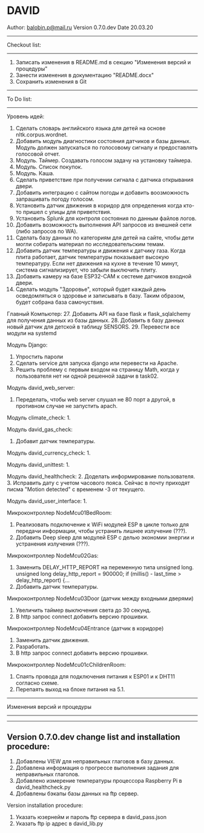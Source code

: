 # DAVID

Author: balobin.p@mail.ru
Version 0.7.0.dev
Date 20.03.20

************************************************************************************************************************
Checkout list:
************************************************************************************************************************

1. Записать изменения в README.md в секцию "Изменения версий и процедуры"
2. Занести изменения в документацию "README.docx"
3. Сохранить изменения в Git

************************************************************************************************************************
To Do list:
************************************************************************************************************************

Уровень идей:
1. Сделать словарь английского языка для детей на основе nltk.corpus.wordnet.
2. Добавить модуль диагностики состояния датчиков и базы данных. Модуль должен запускаться по голосовому сигналу и предоставлять голосовой отчет.
3. Модуль. Таймер. Создавать голосом задачу на установку таймера.
4. Модуль. Список покупок.
5. Модуль. Каша.
10. Сделать приветствие при получении сигнала с датчика открывания двери.
13. Добавить интеграцию с сайтом погоды и добавить воозможность запрашивать погоду голосом.
14. Установить датчик движения в коридор для определения когда кто-то пришел с улицы для приветствия.
18. Установить Splunk для контроля состояния по данным файлов логов.
23. Добавить возможность выполнения API запросов из внешней сети (либо запросов по WA).
25. Сделать базу данных по категориям для детей на сайте, чтобы дети могли собирать материал по исследовательским темам.
26. Добавить датчик температуры и движения к датчику газа. Когда плита работает, датчик температуры показывает высокую температуру. Если нет движения на кухне в течение 10 минут, система сигнализирует, что забыли выключить плиту.
27. Добавить камеру на базе ESP32-CAM к сестеме датчиков входной двери.
28. Сделать модуль "Здоровье", который будет каждый день осведомляться о здоровье и записывать в базу. Таким образом, будет собрана база самочуствия.

Главный Компьютер:
27. Добавить API на базе flask и flask_sqlalchemy для получения данных из базы данных.
28. Добавить в базу данных новый датчик для детской в таблицу SENSORS.
29. Перевести все модули на systemd

Модуль Django:
1. Упростить пароли
2. Сделать service для запуска django или перевести на Apache.
4. Решить проблему с первым входом на страницу Math, когда у пользователя нет ни одной решенной задачи в task02.

Модуль david_web_server:
1. Переделать, чтобы web server слушал не 80 порт а другой, в противном случае не запустить apach.

Модуль climate_check:
1. 

Модуль david_gas_check:
1. Добавит датчик температуры.

Модуль david_currency_check:
1. 

Модуль david_unittest:
1. 

Модуль david_healthcheck:
2. Доделать информирование пользователя.
3. Исправить дату с учетом часового пояса. Сейчас в почту приходят писма "Motion detected" с временем -3 от текущего.

Модуль david_user_interface:
1. 

Микроконтроллер NodeMcu01BedRoom:
1. Реализовать подключение к WiFi модулей ESP в цикле только для передачи информации, чтобы устранить лишнее излучение (???).
2. Добавить Deep sleep для модулей ESP с делью экономии энергии и устранения излучения (???).

Микроконтроллер NodeMcu02Gas:
1. Заменить DELAY_HTTP_REPORT на переменную типа unsigned long.
unsigned long delay_http_report = 900000;
if (millis() - last_time > delay_http_report) {...
2. Добавить датчик температуры.

Микроконтроллер NodeMcu03Door (датчик между входными дверями)
1. Увеличить таймер выключения света до 30 секунд.
3. В http запрос connect добавить версию прошивки.

Микроконтроллер NodeMcu04Entrance (датчик в коридоре)
1. Заменить датчик движения.
2. Разработать.
3. В http запрос connect добавить версию прошивки.

Микроконтроллер NodeMcu01cChildrenRoom:
1. Спаять провода для подключения питания к ESP01 и к DHT11 согласно схеме.
2. Перепаять выход на блоке питания на 5.1.

************************************************************************************************************************
Изменения версий и процедуры
************************************************************************************************************************

------------------------------------
Version 0.7.0.dev change list and installation procedure:
------------------------------------

1. Добавлены VIEW для неправильных глаговов в базу данных.
2. Добавлена информация о прогрессе выполнения задания для неправильных глаголов.
3. Добавлено измерение температуры процессора Raspberry Pi в david_healthcheck.py
4. Добавлены бэкапы базы данных на ftp сервер.

Version installation procedure:
1. Указать юзернейм и пароль ftp сервера в david_pass.json
2. Указать ftp ip адрес в david_lib.py